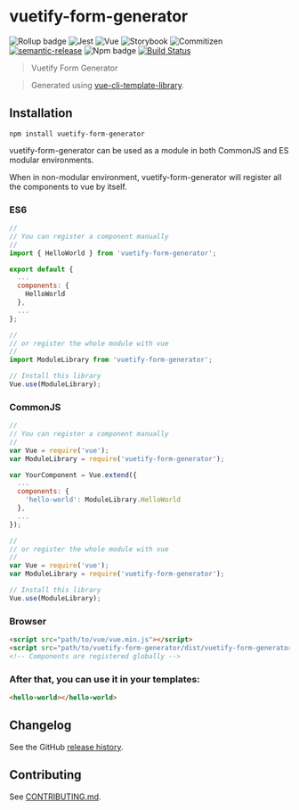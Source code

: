 # vuetify-form-generator

![Rollup badge](https://img.shields.io/badge/Rollup-^0.53.3-ff69b4.svg)
![Jest](https://img.shields.io/badge/Jest-^22.0.4-blue.svg)
![Vue](https://img.shields.io/badge/Vue-^2.5.13-brightgreen.svg)
![Storybook](https://img.shields.io/badge/Storybook-^3.3.3-ff70a3.svg)
![Commitizen](https://img.shields.io/badge/Commitizen-enabled-brightgreen.svg)
[![semantic-release](https://img.shields.io/badge/%20%20%F0%9F%93%A6%F0%9F%9A%80-semantic--release-e10079.svg)](https://github.com/semantic-release/semantic-release)
![Npm badge](https://img.shields.io/npm/v/vuetify-form-generator.svg)
[![Build Status](https://travis-ci.org/aldarund/vuetify-form-generator.svg?branch=master)](https://travis-ci.org/aldarund/vuetify-form-generator)

> Vuetify Form Generator

> Generated using [vue-cli-template-library](https://github.com/julon/vue-cli-template-library).

## Installation
```
npm install vuetify-form-generator
```
vuetify-form-generator can be used as a module in both CommonJS and ES modular environments.

When in non-modular environment, vuetify-form-generator will register all the components to vue by itself.</p>

### ES6
```js
//
// You can register a component manually
//
import { HelloWorld } from 'vuetify-form-generator';

export default {
  ...
  components: {
    HelloWorld
  },
  ...
};

//
// or register the whole module with vue
//
import ModuleLibrary from 'vuetify-form-generator';

// Install this library
Vue.use(ModuleLibrary);
```

### CommonJS
```js
//
// You can register a component manually
//
var Vue = require('vue');
var ModuleLibrary = require('vuetify-form-generator');

var YourComponent = Vue.extend({
  ...
  components: {
    'hello-world': ModuleLibrary.HelloWorld
  },
  ...
});

//
// or register the whole module with vue
//
var Vue = require('vue');
var ModuleLibrary = require('vuetify-form-generator');

// Install this library
Vue.use(ModuleLibrary);
```

### Browser

```html
<script src="path/to/vue/vue.min.js"></script>
<script src="path/to/vuetify-form-generator/dist/vuetify-form-generator.min.js"></script>
<!-- Components are registered globally -->
```

### After that, you can use it in your templates:

```html
<hello-world></hello-world>
```

## Changelog

See the GitHub [release history](https://github.com/aldarund/vuetify-form-generator/releases).

## Contributing

See [CONTRIBUTING.md](.github/CONTRIBUTING.md).
